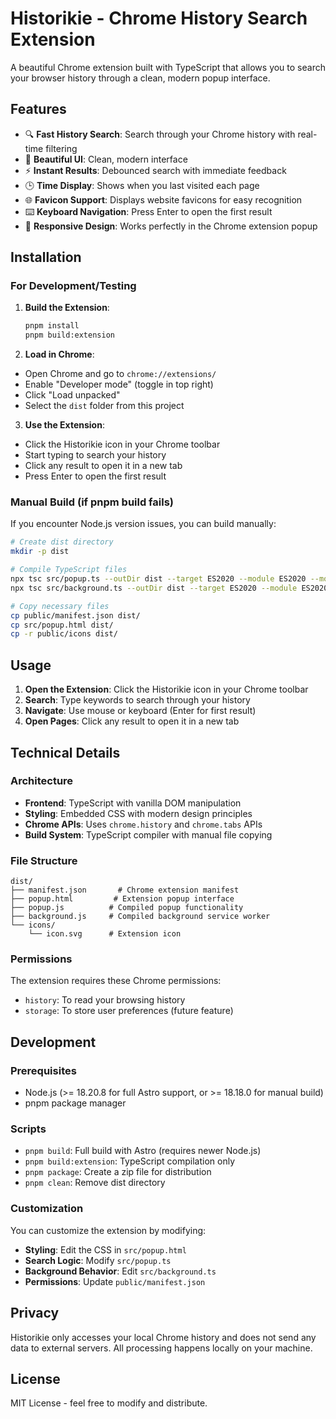 # Historikie - Chrome History Search Extension

A beautiful Chrome extension built with TypeScript that allows you to search your browser history through a clean,
modern popup interface.

## Features

- 🔍 **Fast History Search**: Search through your Chrome history with real-time filtering
- 🎨 **Beautiful UI**: Clean, modern interface
- ⚡ **Instant Results**: Debounced search with immediate feedback
- 🕒 **Time Display**: Shows when you last visited each page
- 🌐 **Favicon Support**: Displays website favicons for easy recognition
- ⌨️ **Keyboard Navigation**: Press Enter to open the first result
- 📱 **Responsive Design**: Works perfectly in the Chrome extension popup

## Installation

### For Development/Testing

1. **Build the Extension**:
   ```bash
   pnpm install
   pnpm build:extension
   ```

2. **Load in Chrome**:

- Open Chrome and go to `chrome://extensions/`
- Enable "Developer mode" (toggle in top right)
- Click "Load unpacked"
- Select the `dist` folder from this project

3. **Use the Extension**:

- Click the Historikie icon in your Chrome toolbar
- Start typing to search your history
- Click any result to open it in a new tab
- Press Enter to open the first result

### Manual Build (if pnpm build fails)

If you encounter Node.js version issues, you can build manually:

```bash
# Create dist directory
mkdir -p dist

# Compile TypeScript files
npx tsc src/popup.ts --outDir dist --target ES2020 --module ES2020 --moduleResolution node
npx tsc src/background.ts --outDir dist --target ES2020 --module ES2020 --moduleResolution node

# Copy necessary files
cp public/manifest.json dist/
cp src/popup.html dist/
cp -r public/icons dist/
```

## Usage

1. **Open the Extension**: Click the Historikie icon in your Chrome toolbar
2. **Search**: Type keywords to search through your history
3. **Navigate**: Use mouse or keyboard (Enter for first result)
4. **Open Pages**: Click any result to open it in a new tab

## Technical Details

### Architecture

- **Frontend**: TypeScript with vanilla DOM manipulation
- **Styling**: Embedded CSS with modern design principles
- **Chrome APIs**: Uses `chrome.history` and `chrome.tabs` APIs
- **Build System**: TypeScript compiler with manual file copying

### File Structure

```
dist/
├── manifest.json       # Chrome extension manifest
├── popup.html         # Extension popup interface
├── popup.js          # Compiled popup functionality
├── background.js     # Compiled background service worker
└── icons/
    └── icon.svg      # Extension icon
```

### Permissions

The extension requires these Chrome permissions:

- `history`: To read your browsing history
- `storage`: To store user preferences (future feature)

## Development

### Prerequisites

- Node.js (>= 18.20.8 for full Astro support, or >= 18.18.0 for manual build)
- pnpm package manager

### Scripts

- `pnpm build`: Full build with Astro (requires newer Node.js)
- `pnpm build:extension`: TypeScript compilation only
- `pnpm package`: Create a zip file for distribution
- `pnpm clean`: Remove dist directory

### Customization

You can customize the extension by modifying:

- **Styling**: Edit the CSS in `src/popup.html`
- **Search Logic**: Modify `src/popup.ts`
- **Background Behavior**: Edit `src/background.ts`
- **Permissions**: Update `public/manifest.json`

## Privacy

Historikie only accesses your local Chrome history and does not send any data to external servers. All processing
happens locally on your machine.

## License

MIT License - feel free to modify and distribute.
